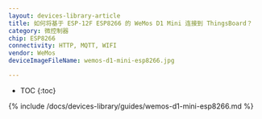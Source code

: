 ```yaml
---
layout: devices-library-article
title: 如何将基于 ESP-12F ESP8266 的 WeMos D1 Mini 连接到 ThingsBoard？
category: 微控制器
chip: ESP8266
connectivity: HTTP, MQTT, WIFI
vendor: WeMos
deviceImageFileName: wemos-d1-mini-esp8266.jpg

---
```


* TOC
{:toc}

{% include /docs/devices-library/guides/wemos-d1-mini-esp8266.md %}